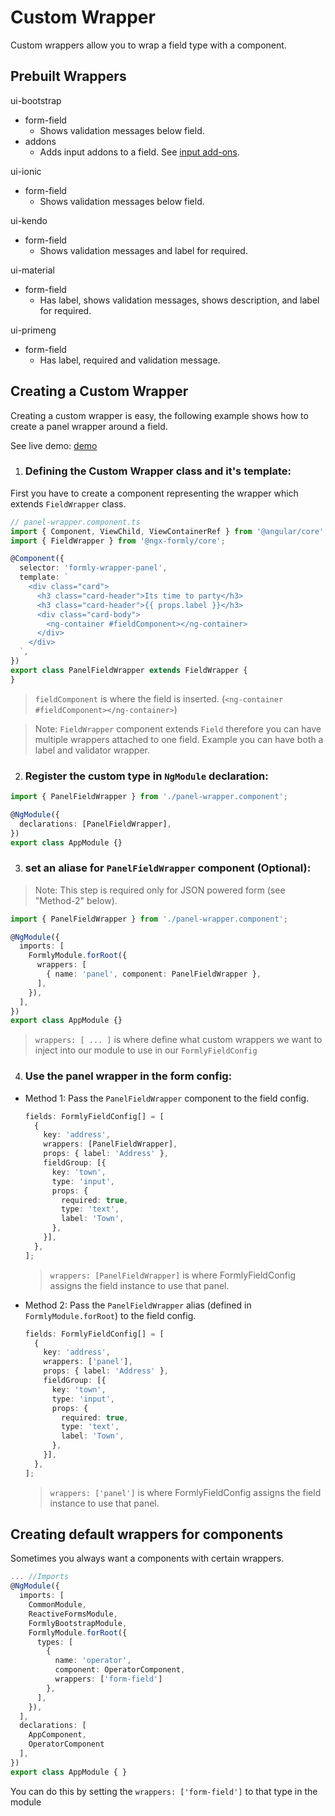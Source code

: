 # Custom Wrapper

Custom wrappers allow you to wrap a field type with a component.

## Prebuilt Wrappers

ui-bootstrap
  - form-field
    - Shows validation messages below field.
  - addons
    - Adds input addons to a field. See [input add-ons](https://formly.dev/examples/bootstrap-specific/input-add-ons).

ui-ionic
  - form-field
    - Shows validation messages below field.

ui-kendo
  - form-field
    - Shows validation messages and label for required.

ui-material
  - form-field
    - Has label, shows validation messages, shows description, and label for required.

ui-primeng
  - form-field
    - Has label, required and validation message.

## Creating a Custom Wrapper

Creating a custom wrapper is easy, the following example shows how to create a panel wrapper around a field.

See live demo: [demo](https://stackblitz.com/angular/dleylnmrbmd?file=app%2Fapp.component.ts)

  1. ### Defining the Custom Wrapper class and it's template:

  First you have to create a component representing the wrapper which extends `FieldWrapper` class.

  ```typescript
  // panel-wrapper.component.ts
  import { Component, ViewChild, ViewContainerRef } from '@angular/core';
  import { FieldWrapper } from '@ngx-formly/core';

  @Component({
    selector: 'formly-wrapper-panel',
    template: `
      <div class="card">
        <h3 class="card-header">Its time to party</h3>
        <h3 class="card-header">{{ props.label }}</h3>
        <div class="card-body">
          <ng-container #fieldComponent></ng-container>
        </div>
      </div>
    `,
  })
  export class PanelFieldWrapper extends FieldWrapper {
  }
  ```

  > `fieldComponent` is where the field is inserted.  (`<ng-container #fieldComponent></ng-container>`)

  > Note: `FieldWrapper` component extends `Field` therefore you can have multiple wrappers attached to one field.
  > Example you can have both a label and validator wrapper.

  2. ### Register the custom type in `NgModule` declaration:

  ```typescript
  import { PanelFieldWrapper } from './panel-wrapper.component';

  @NgModule({
    declarations: [PanelFieldWrapper],
  })
  export class AppModule {}
  ```

  3. ### set an aliase for `PanelFieldWrapper` component (Optional):

  > Note: This step is required only for JSON powered form (see "Method-2" below).

  ```typescript
  import { PanelFieldWrapper } from './panel-wrapper.component';

  @NgModule({
    imports: [
      FormlyModule.forRoot({
        wrappers: [
          { name: 'panel', component: PanelFieldWrapper },
        ],
      }),
    ],
  })
  export class AppModule {}
  ```

  > `wrappers: [ ... ]` is where define what custom wrappers we want to inject into our module to use in our `FormlyFieldConfig`


4. ### Use the panel wrapper in the form config:
  * Method 1: Pass the `PanelFieldWrapper` component to the field config.

    ```typescript
    fields: FormlyFieldConfig[] = [
      {
        key: 'address',
        wrappers: [PanelFieldWrapper],
        props: { label: 'Address' },
        fieldGroup: [{
          key: 'town',
          type: 'input',
          props: {
            required: true,
            type: 'text',
            label: 'Town',
          },
        }],
      },
    ];
    ```
    > `wrappers: [PanelFieldWrapper]` is where FormlyFieldConfig assigns the field instance to use that panel.

  * Method 2: Pass the `PanelFieldWrapper` alias (defined in `FormlyModule.forRoot`) to the field config.

    ```typescript
    fields: FormlyFieldConfig[] = [
      {
        key: 'address',
        wrappers: ['panel'],
        props: { label: 'Address' },
        fieldGroup: [{
          key: 'town',
          type: 'input',
          props: {
            required: true,
            type: 'text',
            label: 'Town',
          },
        }],
      },
    ];
    ```

    > `wrappers: ['panel']` is where FormlyFieldConfig assigns the field instance to use that panel.

## Creating default wrappers for components

Sometimes you always want a components with certain wrappers.

  ```typescript
  ... //Imports
  @NgModule({
    imports: [
      CommonModule,
      ReactiveFormsModule,
      FormlyBootstrapModule,
      FormlyModule.forRoot({
        types: [
          {
            name: 'operator',
            component: OperatorComponent,
            wrappers: ['form-field']
          },
        ],
      }),
    ],
    declarations: [
      AppComponent,
      OperatorComponent
    ],
  })
  export class AppModule { }
  ```
You can do this by setting the `wrappers: ['form-field']` to that type in the module
